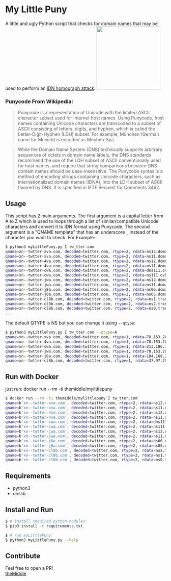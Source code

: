 # My Little Puny
A little and ugly Python script that checks for domain names that may be used to perform an [IDN homograph attack](https://en.wikipedia.org/wiki/IDN_homograph_attack).
<img src="https://i.pinimg.com/originals/38/9c/3a/389c3a29708c24a78fa6d8ff2dd1e2f4.png" height="200" />

### Punycode From Wikipedia:
> Punycode is a representation of Unicode with the limited ASCII character subset used for Internet host names.
> Using Punycode, host names containing Unicode characters are transcoded to a subset of ASCII consisting of letters,
> digits, and hyphen, which is called the Letter-Digit-Hyphen (LDH) subset. For example, München (German name for Munich) 
> is encoded as Mnchen-3ya.

> While the Domain Name System (DNS) technically supports arbitrary sequences of octets in domain name labels, 
> the DNS standards recommend the use of the LDH subset of ASCII conventionally used for host names, and require 
> that string comparisons between DNS domain names should be case-insensitive. The Punycode syntax is a method 
> of encoding strings containing Unicode characters, such as internationalized domain names (IDNA), into the LDH subset of 
> ASCII favored by DNS. It is specified in IETF Request for Comments 3492.

## Usage
This script has 2 main arguments. The first argument is a capital letter from A to Z which is used to loops through a list of similar/compatible Unicode characters and convert it to IDN format using Punycode.
The second argument is a "QNAME template" that has an underscore `_` instead of the character you want to check. For Example:

```bash
$ python3 myLittlePuny.py I tw_tter.com
qname=xn--twtter-xva.com, decoded=twìtter.com, rtype=2, rdata=ns12.domaincontrol.com.
qname=xn--twtter-xva.com, decoded=twìtter.com, rtype=2, rdata=ns11.domaincontrol.com.
qname=xn--twtter-4va.com, decoded=twítter.com, rtype=2, rdata=ns12.domaincontrol.com.
qname=xn--twtter-4va.com, decoded=twítter.com, rtype=2, rdata=ns11.domaincontrol.com.
qname=xn--twtter-cwa.com, decoded=twîtter.com, rtype=2, rdata=dns111.ovh.net.
qname=xn--twtter-cwa.com, decoded=twîtter.com, rtype=2, rdata=ns111.ovh.net.
qname=xn--twtter-jwa.com, decoded=twïtter.com, rtype=2, rdata=ns12.domaincontrol.com.
qname=xn--twtter-jwa.com, decoded=twïtter.com, rtype=2, rdata=ns11.domaincontrol.com.
qname=xn--twtter-j8a.com, decoded=twītter.com, rtype=2, rdata=ns06.domaincontrol.com.
qname=xn--twtter-j8a.com, decoded=twītter.com, rtype=2, rdata=ns05.domaincontrol.com.
qname=xn--twtter-cl8b.com, decoded=twịtter.com, rtype=2, rdata=ns1.transip.nl.
qname=xn--twtter-cl8b.com, decoded=twịtter.com, rtype=2, rdata=ns2.transip.eu.
qname=xn--twtter-cl8b.com, decoded=twịtter.com, rtype=2, rdata=ns0.transip.net.
...
```

The default QTYPE is NS but you can change it using `--qtype`:

```bash
$ python3 myLittlePuny.py I tw_tter.com --qtype=A
qname=xn--twtter-xva.com, decoded=twìtter.com, rtype=1, rdata=78.153.209.228
qname=xn--twtter-4va.com, decoded=twítter.com, rtype=1, rdata=78.153.209.228
qname=xn--twtter-cwa.com, decoded=twîtter.com, rtype=1, rdata=213.186.33.87
qname=xn--twtter-jwa.com, decoded=twïtter.com, rtype=1, rdata=78.153.209.228
qname=xn--twtter-j8a.com, decoded=twītter.com, rtype=1, rdata=184.168.221.43
qname=xn--twtter-cl8b.com, decoded=twịtter.com, rtype=1, rdata=37.97.254.27
```

## Run with Docker
just run: docker run --rm -ti themiddle/mylittlepuny

```bash
$ docker run --rm -ti themiddle/mylittlepuny I tw_tter.com
qname=b'xn--twtter-xva.com', decoded=twìtter.com, rtype=2, rdata=ns12.domaincontrol.com.
qname=b'xn--twtter-xva.com', decoded=twìtter.com, rtype=2, rdata=ns11.domaincontrol.com.
qname=b'xn--twtter-4va.com', decoded=twítter.com, rtype=2, rdata=ns12.domaincontrol.com.
qname=b'xn--twtter-4va.com', decoded=twítter.com, rtype=2, rdata=ns11.domaincontrol.com.
qname=b'xn--twtter-cwa.com', decoded=twîtter.com, rtype=2, rdata=dns111.ovh.net.
qname=b'xn--twtter-cwa.com', decoded=twîtter.com, rtype=2, rdata=ns111.ovh.net.
qname=b'xn--twtter-jwa.com', decoded=twïtter.com, rtype=2, rdata=ns12.domaincontrol.com.
qname=b'xn--twtter-jwa.com', decoded=twïtter.com, rtype=2, rdata=ns11.domaincontrol.com.
qname=b'xn--twtter-j8a.com', decoded=twītter.com, rtype=2, rdata=ns06.domaincontrol.com.
qname=b'xn--twtter-j8a.com', decoded=twītter.com, rtype=2, rdata=ns05.domaincontrol.com.
qname=b'xn--twtter-cl8b.com', decoded=twịtter.com, rtype=2, rdata=ns2.transip.eu.
qname=b'xn--twtter-cl8b.com', decoded=twịtter.com, rtype=2, rdata=ns1.transip.nl.
qname=b'xn--twtter-cl8b.com', decoded=twịtter.com, rtype=2, rdata=ns0.transip.net.
```

## Requirements
- python3
- dnslib

## Install and Run
```bash
$ # install required python modules:
$ pip3 install -r requirements.txt

$ # run myLittlePuny:
$ python3 myLittlePuny.py --help
```

## Contribute
Feel free to open a PR!<br>
[theMiddle](https://twitter.com/Menin_TheMiddle)

